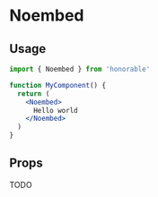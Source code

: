 # Noembed

## Usage

```jsx
import { Noembed } from 'honorable'

function MyComponent() {
  return (
    <Noembed>
      Hello world
    </Noembed>
  )
}
```

## Props

TODO
